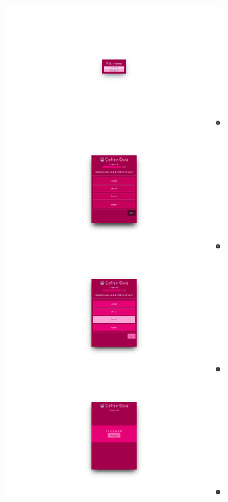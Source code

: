 ![Quiz Screenshot 1](public/ss-1.png?raw=true)
![Quiz Screenshot 2](public/ss-2.png?raw=true)
![Quiz Screenshot 3](public/ss-3.png?raw=true)
![Quiz Screenshot 4](public/ss-4.png?raw=true)
